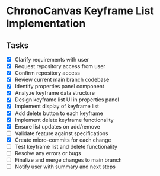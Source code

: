 # ChronoCanvas Keyframe List Implementation

## Tasks

- [x] Clarify requirements with user
- [x] Request repository access from user
- [x] Confirm repository access
- [x] Review current main branch codebase
- [x] Identify properties panel component
- [x] Analyze keyframe data structure
- [x] Design keyframe list UI in properties panel
- [x] Implement display of keyframe list
- [x] Add delete button to each keyframe
- [x] Implement delete keyframe functionality
- [x] Ensure list updates on add/remove
- [ ] Validate feature against specifications
- [x] Create micro-commits for each change
- [ ] Test keyframe list and delete functionality
- [ ] Resolve any errors or bugs
- [ ] Finalize and merge changes to main branch
- [ ] Notify user with summary and next steps
